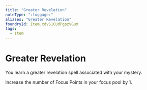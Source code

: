 ```yaml
---
title: "Greater Revelation"
noteType: ":luggage:"
aliases: "Greater Revelation"
foundryId: Item.xdvS1CUdPgpzVGum
tags:
  - Item
---
```


# Greater Revelation

You learn a greater revelation spell associated with your mystery.

Increase the number of Focus Points in your focus pool by 1.
